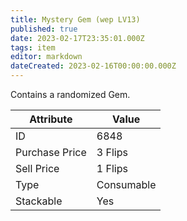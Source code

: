 ```yaml
---
title: Mystery Gem (wep LV13)
published: true
date: 2023-02-17T23:35:01.000Z
tags: item
editor: markdown
dateCreated: 2023-02-16T00:00:00.000Z
---
```


Contains a randomized Gem.

|Attribute|Value|
|-|-|
|ID|6848|
|Purchase Price|3 Flips|
|Sell Price|1 Flips|
|Type|Consumable|
|Stackable|Yes|

